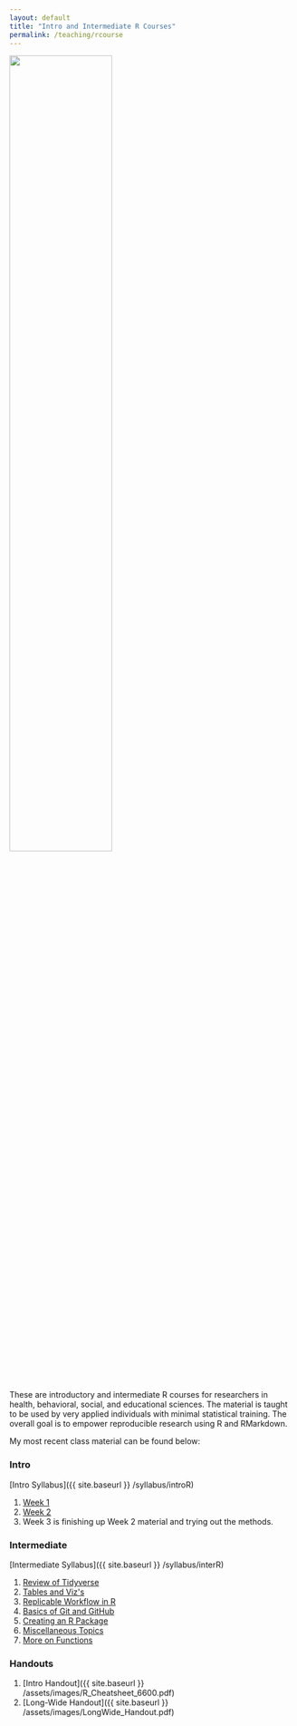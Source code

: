 ```yaml
---
layout: default
title: "Intro and Intermediate R Courses"
permalink: /teaching/rcourse
---
```


<img src="{{ site.baseurl }}/assets/images/Rstats_logo.png" width="60%">

These are introductory and intermediate R courses for researchers in health, behavioral, social, and educational sciences. The material is taught to be used by very applied individuals with minimal statistical training. The overall goal is to empower reproducible research using R and RMarkdown.

My most recent class material can be found below:

### Intro

[Intro Syllabus]({{ site.baseurl }} /syllabus/introR)

1. [Week 1](https://tysonstanley.github.io/introR/01_Intro.html)
2. [Week 2](https://tysonstanley.github.io/introR/02_Tidyverse.html)
3. Week 3 is finishing up Week 2 material and trying out the methods.


### Intermediate

[Intermediate Syllabus]({{ site.baseurl }} /syllabus/interR)

1. [Review of Tidyverse](https://tysonstanley.github.io/Graduate_R_Courses/intermediate/01_Review.html)
2. [Tables and Viz's](https://tysonstanley.github.io/Graduate_R_Courses/intermediate/02_tables_viz.html)
3. [Replicable Workflow in R](https://tysonstanley.github.io/Graduate_R_Courses/intermediate/03_RepWorkflow.html)
4. [Basics of Git and GitHub](https://tysonstanley.github.io/Graduate_R_Courses/intermediate/04_github.html)
5. [Creating an R Package](https://tysonstanley.github.io/Graduate_R_Courses/intermediate/05_OwnPackage.html)
6. [Miscellaneous Topics](https://tysonstanley.github.io/Graduate_R_Courses/intermediate/06_Misc.html)
7. [More on Functions](https://tysonstanley.github.io/Graduate_R_Courses/intermediate/07_Functions2.html)


### Handouts

1. [Intro Handout]({{ site.baseurl }} /assets/images/R_Cheatsheet_6600.pdf)
2. [Long-Wide Handout]({{ site.baseurl }} /assets/images/LongWide_Handout.pdf)
